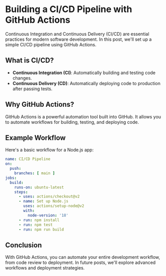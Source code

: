 
# Building a CI/CD Pipeline with GitHub Actions

Continuous Integration and Continuous Delivery (CI/CD) are essential practices for modern software development. In this post, we'll set up a simple CI/CD pipeline using GitHub Actions.

## What is CI/CD?

- **Continuous Integration (CI)**: Automatically building and testing code changes.
- **Continuous Delivery (CD)**: Automatically deploying code to production after passing tests.

## Why GitHub Actions?

GitHub Actions is a powerful automation tool built into GitHub. It allows you to automate workflows for building, testing, and deploying code.

## Example Workflow

Here's a basic workflow for a Node.js app:

```yaml
name: CI/CD Pipeline
on:
  push:
    branches: [ main ]
jobs:
  build:
    runs-on: ubuntu-latest
    steps:
      - uses: actions/checkout@v2
      - name: Set up Node.js
        uses: actions/setup-node@v2
        with:
          node-version: '18'
      - run: npm install
      - run: npm test
      - run: npm run build
```

## Conclusion

With GitHub Actions, you can automate your entire development workflow, from code review to deployment. In future posts, we'll explore advanced workflows and deployment strategies. 